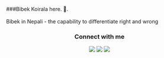 ###Bibek Koirala here. 👋.<br /><br>
Bibek in Nepali - the capability to differentiate right and wrong

<h3 align="center">Connect with me</h3>
<p align="center">
  <a href= "https://www.linkedin.com/in/koirala-bibek/"><img src="https://img.icons8.com/dusk/48/000000/linkedin.png"/></a>
  <a href= "https://blockchaindev.medium.com/"><img src="https://img.icons8.com/dusk/48/000000/medium-new.png"/></a>
  <a href= "https://twitter.com/beebek54"><img src="https://img.icons8.com/dusk/48/000000/twitter.png"/></a>
</p>
